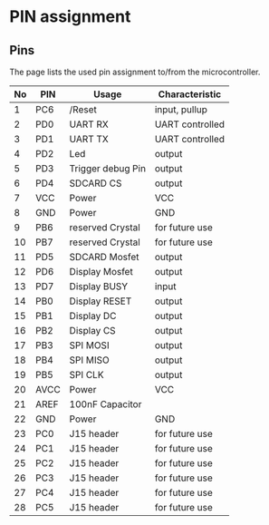 # PIN assignment

## Pins

The page lists the used pin assignment to/from the microcontroller.

|No| PIN  |   Usage           | Characteristic       |
|--|------|-------------------|----------------------|
| 1| PC6  |  /Reset           | input, pullup        |
| 2| PD0  | UART RX           | UART controlled      |
| 3| PD1  | UART TX           | UART controlled      |
| 4| PD2  | Led               | output               |
| 5| PD3  | Trigger debug Pin | output               |
| 6| PD4  | SDCARD CS         | output               |
| 7| VCC  | Power             | VCC                  |
| 8| GND  | Power             | GND                  |
| 9| PB6  | reserved Crystal  | for future use       |
|10| PB7  | reserved Crystal  | for future use       |
|11| PD5  | SDCARD Mosfet     | output               |
|12| PD6  | Display Mosfet    | output               |
|13| PD7  | Display BUSY      | input                |
|14| PB0  | Display RESET     | output               |
|15| PB1  | Display DC        | output               |
|16| PB2  | Display CS        | output               |
|17| PB3  | SPI MOSI          | output               |
|18| PB4  | SPI MISO          | output               |
|19| PB5  | SPI CLK           | output               |
|20| AVCC | Power             | VCC                  |
|21| AREF | 100nF Capacitor   |                      |
|22| GND  | Power             | GND                  |
|23| PC0  | J15 header        | for future use       |
|24| PC1  | J15 header        | for future use       |
|25| PC2  | J15 header        | for future use       |
|26| PC3  | J15 header        | for future use       |
|27| PC4  | J15 header        | for future use       |
|28| PC5  | J15 header        | for future use       |